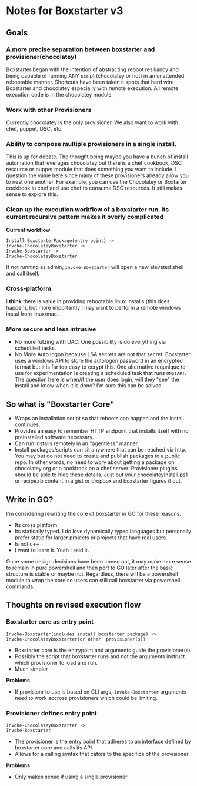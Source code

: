 # Notes for Boxstarter v3

## Goals

### A more precise separation between boxstarter and provisioner(chocolatey)
Boxstarter began with the intention of abstracting reboot resiliancy and being capable of running ANY script (chocolatey or not) in an unattended rebootable manner. Shortcuts have been taken it spots that hard wire Boxstarter and chocolatey especially with remote execution. All remote execution code is in the chocolatey module.

### Work with other Provisioners
Currently chocolatey is the only provisioner. We also want to work with chef, puppet, DSC, etc.

### Ability to compose multiple provisioners in a single install.
This is up for debate. The thought being maybe you have a bunch of install automation that leverages chocolatey but there is a chef cookbook, DSC resource or puppet module that does something you want to include. I question the value here since many of these provisioners already allow you to nest one another. For example, you can use the Chocolatey or Boxtarter cookbook in chef and use chef to consume DSC  resources. It still makes sense to explore this.

### Clean up the execution workflow of a boxstarter run. Its current recursive pattern makes it overly complicated

**Current workflow**
```
Install-BoxstarterPackage(entry point) ->
Invoke-ChocolateyBoxstarter ->
Invoke-Boxstarter ->
Invoke-ChocolateyBoxstarter
```

If not running as admin, `Invoke-Boxstarter` will open a new elevated shell and call itself.

### Cross-platform
I **think** there is value in providing rebootable linux installs (this does happen), but more importantly I may want to perform a remote windows instal from linux/mac.

### More secure and less intrusive
* No more futzing with UAC. One possibility is do everything via scheduled tasks.
* No More Auto logon because LSA secrets are not that secret. Boxstarter uses a windows API to store the autologon password in an encrypted format but it is far too easy to ecrypt this. One alternative tequnique to use for experimentation is creating a scheduled task that runs `ONSTART`. The question here is when/if the user does login, will they "see" the install and know when it is done? I'm sure this can be solved.

## So what is "Boxstarter Core"
* Wraps an installation script so that reboots can happen and the install continues.
* Provides an easy to remember HTTP endpoint that installs itself with no preinstalled software necessary.
* Can run installs remotely in an "agentless" manner
* Install packages/scripts can sit anywhere that can be reached via http. You may but do not need to create and publish packages to a public repo. In other words, no need to wory about getting a package on chocolatey.org or a cookbook on a chef server. Provisioner plugins should be able to hide these details. Just put your chocolateyInstall.ps1 or recipe.rb content in a gist or dropbox and boxstarter figures it out.

## Write in GO?
I'm considering rewriting the core of boxstarter in GO for these reasons.
* Its cross platform
* Its statically typed. I do love dynamically typed languages but personally prefer static for larger projects or projects that have real users.
* Is not c++
* I want to learn it. Yeah I said it.

Once some design decisions have been ironed out, it may make more sense to remain in pure powershell and then port to GO later after the basic structure is stable or maybe not. Regardless, there will be a powershell module to wrap the core so users can still call boxstarter via powershell commands.

## Thoughts on revised execution flow
### Boxstarter core as entry point

```
Invoke-Boxstarter(includes install boxstarter package) ->
Invoke-ChocolateyBoxstarter(or other  provisioner(s))
```

* Boxstarter core is the entrypoint and arguments guide the provisioner(s)
* Possibly the script that boxstarter runs and not the arguments instruct which provisioner to load and run.
* Much simpler

**Problems**
* If provisionr to use is based on CLI args, `Invoke-Boxstarter` arguments need to work accross provisioners which could be limiting.

### Provisioner defines entry point
```
Invoke-ChocolateyBoxstarter ->
Invoke-Boxstarter
```

* The provisioner is the entry point that adheres to an interface defined by boxstarter core and calls its API
* Allows for a calling syntax that cators to the specifics of the provisioner

**Problems**
* Only makes sense if using a single provisioner
